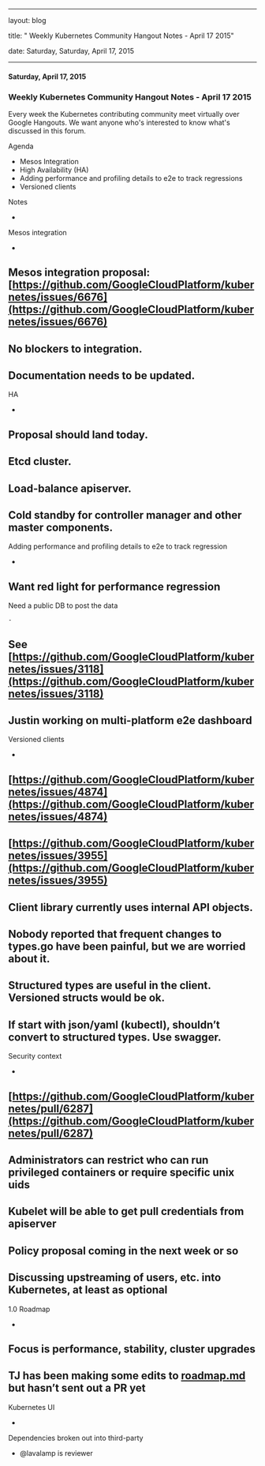 ---

   layout: blog

   title:  " Weekly Kubernetes Community Hangout Notes - April 17 2015" 

   date:   Saturday,  Saturday, April 17, 2015 
 

   --- 
#### Saturday, April 17, 2015 
### Weekly Kubernetes Community Hangout Notes - April 17 2015 
  
Every week the Kubernetes contributing community meet virtually over Google Hangouts. We want anyone who's interested to know what's discussed in this forum.  
  
Agenda  

- Mesos Integration
- High Availability (HA)
- Adding performance and profiling details to e2e to track regressions
- Versioned clients
  
Notes  
  

- 
Mesos integration

  - 
Mesos integration proposal: [https://github.com/GoogleCloudPlatform/kubernetes/issues/6676](https://github.com/GoogleCloudPlatform/kubernetes/issues/6676)
  - 
No blockers to integration.
  - 
Documentation needs to be updated.
- 
HA

  - 
Proposal should land today.
  - 
Etcd cluster.
  - 
Load-balance apiserver.
  - 
Cold standby for controller manager and other master components.
- 
Adding performance and profiling details to e2e to track regression

  - 
Want red light for performance regression
  - 
Need a public DB to post the data

    - 
See [https://github.com/GoogleCloudPlatform/kubernetes/issues/3118](https://github.com/GoogleCloudPlatform/kubernetes/issues/3118)
  - 
Justin working on multi-platform e2e dashboard
- 
Versioned clients

  - 
[https://github.com/GoogleCloudPlatform/kubernetes/issues/4874](https://github.com/GoogleCloudPlatform/kubernetes/issues/4874)
  - 
[https://github.com/GoogleCloudPlatform/kubernetes/issues/3955](https://github.com/GoogleCloudPlatform/kubernetes/issues/3955)
  - 
Client library currently uses internal API objects.
  - 
Nobody reported that frequent changes to types.go have been painful, but we are worried about it.
  - 
Structured types are useful in the client. Versioned structs would be ok.
  - 
If start with json/yaml (kubectl), shouldn’t convert to structured types. Use swagger.
- 
Security context

  - 
[https://github.com/GoogleCloudPlatform/kubernetes/pull/6287](https://github.com/GoogleCloudPlatform/kubernetes/pull/6287)
  - 
Administrators can restrict who can run privileged containers or require specific unix uids
  - 
Kubelet will be able to get pull credentials from apiserver
  - 
Policy proposal coming in the next week or so
- 
Discussing upstreaming of users, etc. into Kubernetes, at least as optional
- 
1.0 Roadmap

  - 
Focus is performance, stability, cluster upgrades
  - 
TJ has been making some edits to [roadmap.md](https://github.com/GoogleCloudPlatform/kubernetes/blob/master/docs/roadmap.md) but hasn’t sent out a PR yet
- 
Kubernetes UI

  - 
Dependencies broken out into third-party
  - @lavalamp is reviewer
